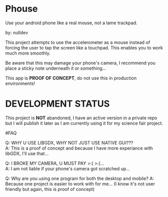 # Phouse
Use your android phone like a real mouse, not a lame trackpad.

by: nulldev

This project attempts to use the accelerometer as a mouse instead of forcing the user to tap the screen like a touchpad.
This enables you to work much more smoothly.

Be aware that this may damage your phone's camera, I recommend you place a sticky note underneath it or something...

This app is <strong>PROOF OF CONCEPT</strong>, do not use this in production environments!

# DEVELOPMENT STATUS #
This project is **NOT** abandoned, I have an active version in a private repo but I will publish it later as I am currently using it for my science fair project.

#FAQ

Q: WHY U USE LIBGDX, WHY NOT JUST USE NATIVE GUI???<br>
A: This is a proof of concept and because I have more experiance with libGDX, I'll use that...

Q: I BROKE MY CAMERA, U MUST PAY >:( >:(...<br>
A: I am not liable if your phone's camera got scratched up...

Q: Why are you using one program for both the desktop and mobile?
A: Because one project is easier to work with for me... (I know it's not user friendly but again, this is proof of concept)
